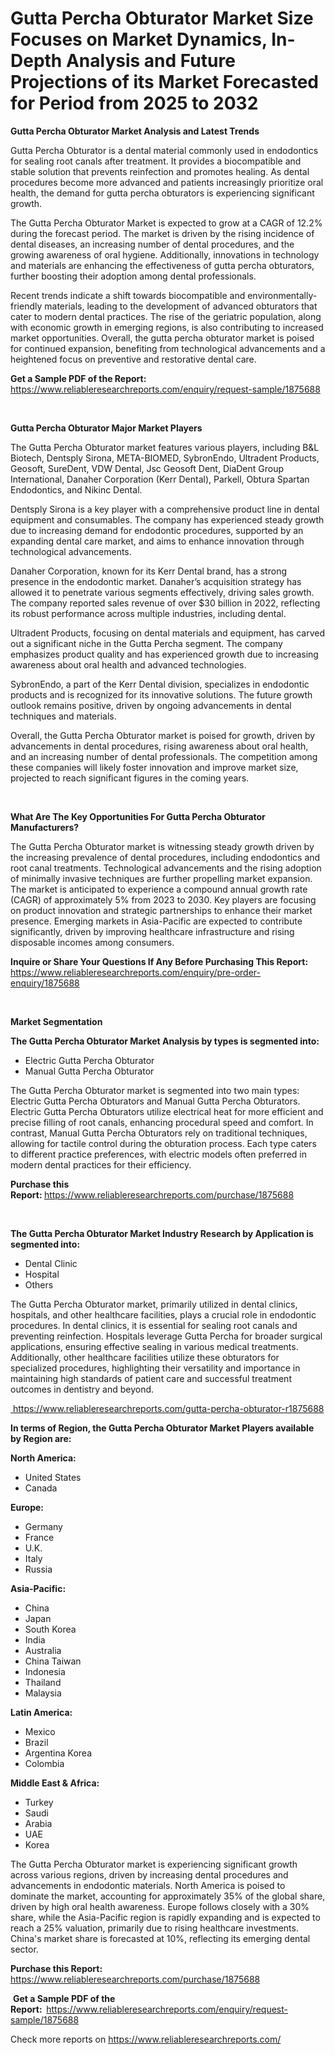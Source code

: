 <p><h1>Gutta Percha Obturator Market Size Focuses on Market Dynamics, In-Depth Analysis and Future Projections of its Market Forecasted for Period from 2025 to 2032</h1></p><p><strong>Gutta Percha Obturator Market Analysis and Latest Trends</strong></p>
<p><p>Gutta Percha Obturator is a dental material commonly used in endodontics for sealing root canals after treatment. It provides a biocompatible and stable solution that prevents reinfection and promotes healing. As dental procedures become more advanced and patients increasingly prioritize oral health, the demand for gutta percha obturators is experiencing significant growth.</p><p>The Gutta Percha Obturator Market is expected to grow at a CAGR of 12.2% during the forecast period. The market is driven by the rising incidence of dental diseases, an increasing number of dental procedures, and the growing awareness of oral hygiene. Additionally, innovations in technology and materials are enhancing the effectiveness of gutta percha obturators, further boosting their adoption among dental professionals.</p><p>Recent trends indicate a shift towards biocompatible and environmentally-friendly materials, leading to the development of advanced obturators that cater to modern dental practices. The rise of the geriatric population, along with economic growth in emerging regions, is also contributing to increased market opportunities. Overall, the gutta percha obturator market is poised for continued expansion, benefiting from technological advancements and a heightened focus on preventive and restorative dental care.</p></p>
<p><strong>Get a Sample PDF of the Report:&nbsp;</strong> <a href="https://www.reliableresearchreports.com/enquiry/request-sample/1875688?utm_campaign=2993&utm_medium=2&utm_source=Github&utm_content=ia&utm_term=04032025&utm_id=gutta-percha-obturator">https://www.reliableresearchreports.com/enquiry/request-sample/1875688</a></p>
<p>&nbsp;</p>
<p><strong>Gutta Percha Obturator Major Market Players</strong></p>
<p><p>The Gutta Percha Obturator market features various players, including B&L Biotech, Dentsply Sirona, META-BIOMED, SybronEndo, Ultradent Products, Geosoft, SureDent, VDW Dental, Jsc Geosoft Dent, DiaDent Group International, Danaher Corporation (Kerr Dental), Parkell, Obtura Spartan Endodontics, and Nikinc Dental. </p><p>Dentsply Sirona is a key player with a comprehensive product line in dental equipment and consumables. The company has experienced steady growth due to increasing demand for endodontic procedures, supported by an expanding dental care market, and aims to enhance innovation through technological advancements.</p><p>Danaher Corporation, known for its Kerr Dental brand, has a strong presence in the endodontic market. Danaher’s acquisition strategy has allowed it to penetrate various segments effectively, driving sales growth. The company reported sales revenue of over $30 billion in 2022, reflecting its robust performance across multiple industries, including dental.</p><p>Ultradent Products, focusing on dental materials and equipment, has carved out a significant niche in the Gutta Percha segment. The company emphasizes product quality and has experienced growth due to increasing awareness about oral health and advanced technologies.</p><p>SybronEndo, a part of the Kerr Dental division, specializes in endodontic products and is recognized for its innovative solutions. The future growth outlook remains positive, driven by ongoing advancements in dental techniques and materials.</p><p>Overall, the Gutta Percha Obturator market is poised for growth, driven by advancements in dental procedures, rising awareness about oral health, and an increasing number of dental professionals. The competition among these companies will likely foster innovation and improve market size, projected to reach significant figures in the coming years.</p></p>
<p>&nbsp;</p>
<p><strong>What Are The Key Opportunities For Gutta Percha Obturator Manufacturers?</strong></p>
<p><p>The Gutta Percha Obturator market is witnessing steady growth driven by the increasing prevalence of dental procedures, including endodontics and root canal treatments. Technological advancements and the rising adoption of minimally invasive techniques are further propelling market expansion. The market is anticipated to experience a compound annual growth rate (CAGR) of approximately 5% from 2023 to 2030. Key players are focusing on product innovation and strategic partnerships to enhance their market presence. Emerging markets in Asia-Pacific are expected to contribute significantly, driven by improving healthcare infrastructure and rising disposable incomes among consumers.</p></p>
<p><strong>Inquire or Share Your Questions If Any Before Purchasing This Report:</strong> <a href="https://www.reliableresearchreports.com/enquiry/pre-order-enquiry/1875688?utm_campaign=2993&utm_medium=2&utm_source=Github&utm_content=ia&utm_term=04032025&utm_id=gutta-percha-obturator">https://www.reliableresearchreports.com/enquiry/pre-order-enquiry/1875688</a></p>
<p>&nbsp;</p>
<p><strong>Market Segmentation</strong></p>
<p><strong>The Gutta Percha Obturator Market Analysis by types is segmented into:</strong></p>
<p><ul><li>Electric Gutta Percha Obturator</li><li>Manual Gutta Percha Obturator</li></ul></p>
<p><p>The Gutta Percha Obturator market is segmented into two main types: Electric Gutta Percha Obturators and Manual Gutta Percha Obturators. Electric Gutta Percha Obturators utilize electrical heat for more efficient and precise filling of root canals, enhancing procedural speed and comfort. In contrast, Manual Gutta Percha Obturators rely on traditional techniques, allowing for tactile control during the obturation process. Each type caters to different practice preferences, with electric models often preferred in modern dental practices for their efficiency.</p></p>
<p><strong>Purchase this Report:&nbsp;</strong><a href="https://www.reliableresearchreports.com/purchase/1875688?utm_campaign=2993&utm_medium=2&utm_source=Github&utm_content=ia&utm_term=04032025&utm_id=gutta-percha-obturator">https://www.reliableresearchreports.com/purchase/1875688</a></p>
<p>&nbsp;</p>
<p><strong>The Gutta Percha Obturator Market Industry Research by Application is segmented into:</strong></p>
<p><ul><li>Dental Clinic</li><li>Hospital</li><li>Others</li></ul></p>
<p><p>The Gutta Percha Obturator market, primarily utilized in dental clinics, hospitals, and other healthcare facilities, plays a crucial role in endodontic procedures. In dental clinics, it is essential for sealing root canals and preventing reinfection. Hospitals leverage Gutta Percha for broader surgical applications, ensuring effective sealing in various medical treatments. Additionally, other healthcare facilities utilize these obturators for specialized procedures, highlighting their versatility and importance in maintaining high standards of patient care and successful treatment outcomes in dentistry and beyond.</p></p>
<p><a href="https://www.reliableresearchreports.com/gutta-percha-obturator-r1875688?utm_campaign=2993&utm_medium=2&utm_source=Github&utm_content=ia&utm_term=04032025&utm_id=gutta-percha-obturator">&nbsp;https://www.reliableresearchreports.com/gutta-percha-obturator-r1875688</a></p>
<p><strong>In terms of Region, the Gutta Percha Obturator Market Players available by Region are:</strong></p>
<p>
    <p> <strong> North America: </strong>
        <ul>
            <li>United States</li>
            <li>Canada</li>
        </ul>
        </p> 
    <p> <strong> Europe: </strong>
        <ul>
            <li>Germany</li>
            <li>France</li>
            <li>U.K.</li>
            <li>Italy</li>
            <li>Russia</li>
        </ul>
        </p> 
    <p> <strong> Asia-Pacific: </strong>
        <ul>
            <li>China</li>
            <li>Japan</li>
            <li>South Korea</li>
            <li>India</li>
            <li>Australia</li>
            <li>China Taiwan</li>
            <li>Indonesia</li>
            <li>Thailand</li>
            <li>Malaysia</li>
        </ul>
        </p> 
    <p> <strong> Latin America: </strong>
        <ul>
            <li>Mexico</li>
            <li>Brazil</li>
            <li>Argentina Korea</li>
            <li>Colombia</li>
        </ul>
        </p> 
    <p> <strong> Middle East & Africa: </strong>
        <ul>
            <li>Turkey</li>
            <li>Saudi</li>
            <li>Arabia</li>
            <li>UAE</li>
            <li>Korea</li>
        </ul>
    </p>
    </p>
<p><p>The Gutta Percha Obturator market is experiencing significant growth across various regions, driven by increasing dental procedures and advancements in endodontic materials. North America is poised to dominate the market, accounting for approximately 35% of the global share, driven by high oral health awareness. Europe follows closely with a 30% share, while the Asia-Pacific region is rapidly expanding and is expected to reach a 25% valuation, primarily due to rising healthcare investments. China's market share is forecasted at 10%, reflecting its emerging dental sector.</p></p>
<p><strong>Purchase this Report: </strong><a href="https://www.reliableresearchreports.com/purchase/1875688?utm_campaign=2993&utm_medium=2&utm_source=Github&utm_content=ia&utm_term=04032025&utm_id=gutta-percha-obturator">https://www.reliableresearchreports.com/purchase/1875688</a></p>
<p>&nbsp;<strong>Get a Sample PDF of the Report:&nbsp;&nbsp;</strong><a href="https://www.reliableresearchreports.com/enquiry/request-sample/1875688?utm_campaign=2993&utm_medium=2&utm_source=Github&utm_content=ia&utm_term=04032025&utm_id=gutta-percha-obturator">https://www.reliableresearchreports.com/enquiry/request-sample/1875688</a></p>
<p><strong></strong></p>
<p>Check more reports on <a href="https://www.reliableresearchreports.com/?utm_campaign=2993&utm_medium=2&utm_source=Github&utm_content=ia&utm_term=04032025&utm_id=gutta-percha-obturator">https://www.reliableresearchreports.com/</a></p>